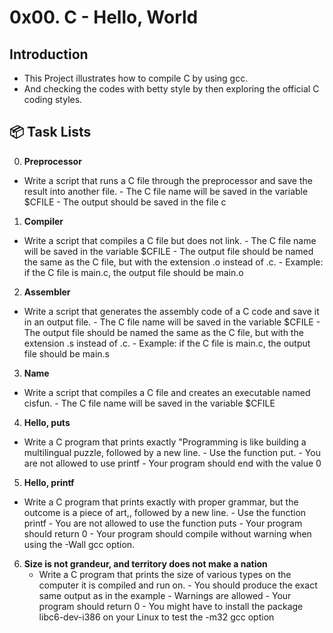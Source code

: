 # 0x00. C - Hello, World

## Introduction
- This Project illustrates how to compile C by using gcc.
- And checking the codes with betty style by then exploring the official C coding styles.


## :package: Task Lists


0. **Preprocessor** <br>
- Write a script that runs a C file through the preprocessor and save the result into another file.
  	     - The C file name will be saved in the variable $CFILE
	     - The output should be saved in the file c

1. **Compiler** <br>
- Write a script that compiles a C file but does not link.
       	     - The C file name will be saved in the variable $CFILE
       	     - The output file should be named the same as the C file, but with the extension .o instead of .c.
       	     	    - Example: if the C file is main.c, the output file should be main.o

2. **Assembler** <br>
- Write a script that generates the assembly code of a C code and save it in an output file.
       	     - The C file name will be saved in the variable $CFILE
       	     - The output file should be named the same as the C file, but with the extension .s instead of .c.
       	     	    - Example: if the C file is main.c, the output file should be main.s

3. **Name** <br>
- Write a script that compiles a C file and creates an executable named cisfun.
       	     - The C file name will be saved in the variable $CFILE

4. **Hello, puts** <br>
- Write a C program that prints exactly "Programming is like building a multilingual puzzle, followed by a new line.
       	     - Use the function put.
	     - You are not allowed to use printf
	     - Your program should end with the value 0

5. **Hello, printf** <br> 
- Write a C program that prints exactly with proper grammar, but the outcome is a piece of art,, followed by a new line.
       	     - Use the function printf
	     - You are not allowed to use the function puts
	     - Your program should return 0
	     - Your program should compile without warning when using the -Wall gcc option.

6. **Size is not grandeur, and territory does not make a nation** <br>
   - Write a C program that prints the size of various types on the computer it is compiled and run on.
     	     - You should produce the exact same output as in the example
     	     - Warnings are allowed
     	     - Your program should return 0
     	     - You might have to install the package libc6-dev-i386 on your Linux to test the -m32 gcc option

